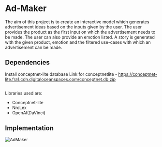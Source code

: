 # Ad-Maker

The aim of this project is to create an interactive model which generates
advertisement ideas based on the inputs given by the user. The user provides the product as the
first input on which the advertisement needs to be made. The user can also provide an emotion listed. A story is generated with the given
product, emotion and the filtered use-cases with which an advertisement can be made. 

## Dependencies

Install conceptnet-lite database
Link for conceptnetlite - https://conceptnet-lite.fra1.cdn.digitaloceanspaces.com/conceptnet.db.zip
##
Libraries used are:
- Conceptnet-lite
- NrcLex
- OpenAI(DaVinci)

## Implementation

![AdMaker](https://github.com/ManeeshD07/adMakerWeb/assets/58357149/48c9c6f2-d607-4d2c-8ddc-e71ebdf664f8)

